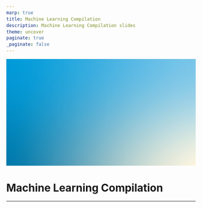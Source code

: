 ```yaml
---
marp: true
title: Machine Learning Compilation
description: Machine Learning Compilation slides
theme: uncover
paginate: true
_paginate: false
---
```


![bg](./assets/gradient.jpg)

# <!--fit--> Machine Learning Compilation

---

